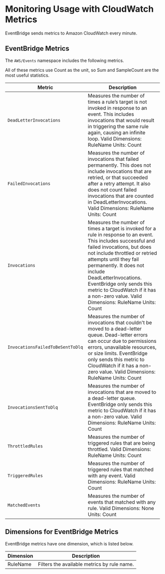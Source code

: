 # Monitoring Usage with CloudWatch Metrics<a name="eventbridge-monitoring-cloudwatch-metrics"></a>

EventBridge sends metrics to Amazon CloudWatch every minute\.

## EventBridge Metrics<a name="eventbridge-metrics"></a>

The `AWS/Events` namespace includes the following metrics\.

 All of these metrics use Count as the unit, so Sum and SampleCount are the most useful statistics\.


| Metric | Description | 
| --- | --- | 
|  `DeadLetterInvocations`  |  Measures the number of times a rule’s target is not invoked in response to an event\. This includes invocations that would result in triggering the same rule again, causing an infinite loop\. Valid Dimensions: RuleName Units: Count  | 
|  `FailedInvocations`  |  Measures the number of invocations that failed permanently\. This does not include invocations that are retried, or that succeeded after a retry attempt\. It also does not count failed invocations that are counted in DeadLetterInvocations\. Valid Dimensions: RuleName Units: Count  | 
|  `Invocations`  |  Measures the number of times a target is invoked for a rule in response to an event\. This includes successful and failed invocations, but does not include throttled or retried attempts until they fail permanently\. It does not include DeadLetterInvocations\.  EventBridge only sends this metric to CloudWatch if it has a non\-zero value\.  Valid Dimensions: RuleName Units: Count  | 
|  `InvocationsFailedToBeSentToDlq`  |  Measures the number of invocations that couldn't be moved to a dead\-letter queue\. Dead\-letter errors can occur due to permissions errors, unavailable resources, or size limits\.  EventBridge only sends this metric to CloudWatch if it has a non\-zero value\.  Valid Dimensions: RuleName Units: Count  | 
|  `InvocationsSentToDlq`  |  Measures the number of invocations that are moved to a dead\-letter queue\.  EventBridge only sends this metric to CloudWatch if it has a non\-zero value\.  Valid Dimensions: RuleName Units: Count  | 
|  `ThrottledRules`  |  Measures the number of triggered rules that are being throttled\. Valid Dimensions: RuleName Units: Count  | 
|  `TriggeredRules`  |  Measures the number of triggered rules that matched with any event\. Valid Dimensions: RuleName Units: Count  | 
|  `MatchedEvents`  |  Measures the number of events that matched with any rule\. Valid Dimensions: None Units: Count  | 

## Dimensions for EventBridge Metrics<a name="eventbridge-metrics-dimensions"></a>

EventBridge metrics have one dimension, which is listed below\.


|  Dimension  |  Description  | 
| --- | --- | 
|  RuleName  |  Filters the available metrics by rule name\.  | 